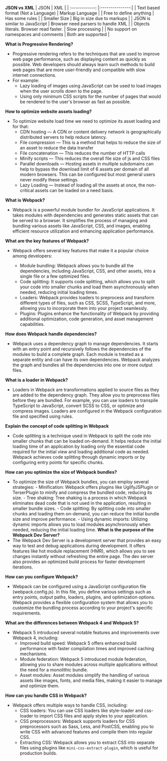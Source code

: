 **JSON vs XML**
| JSON | XML |
| :------------: |:---------------:|
| Text based format (Not a Language) | Markup Language |
| Free to define anything | Has some rules |
| Smaller Size | Big in size due to markups |
| JSON is similar to JavaScript | Browser need parsers to handle XML |
| Objects literals. Browser read faster. | Slow processing |
| No support on namespaces and comments | Both are supported |

**What is Progressive Rendering?**

- Progressive rendering refers to the techniques that are used to improve web page performance, such as displaying content as quickly as possible. Web developers should always learn such methods to build web pages that are more user-friendly and compatible with slow internet connections.
- For example:
  - Lazy loading of images using JavaScript can be used to load images when the user scrolls down to the page.
  - Using only minimum CSS scripts for the number of pages that would be rendered to the user's browser as fast as possible.

**How to optimize website assets loading?**

- To optimize website load time we need to optimize its asset loading and for that:
  - CDN hosting — A CDN or content delivery network is geographically distributed servers to help reduce latency.
  - File compression — This is a method that helps to reduce the size of an asset to reduce the data transfer
  - File concatenation — This reduces the number of HTTP calls
  - Minify scripts — This reduces the overall file size of js and CSS files
  - Parallel downloads — Hosting assets in multiple subdomains can help to bypass the download limit of 6 assets per domain of all modern browsers. This can be configured but most general users never modify these settings.
  - Lazy Loading — Instead of loading all the assets at once, the non-critical assets can be loaded on a need basis.

**What is Webpack?**

- Webpack is a powerful module bundler for JavaScript applications. It takes modules with dependencies and generates static assets that can be served to a browser. It simplifies the process of managing and bundling various assets like JavaScript, CSS, and images, enabling efficient resource utilization and enhancing application performance.

**What are the key features of Webpack?**

- Webpack offers several key features that make it a popular choice among developers:

  - Module bundling: Webpack allows you to bundle all the dependencies, including JavaScript, CSS, and other assets, into a single file or a few optimized files.
  - Code splitting: It supports code splitting, which allows you to split your code into smaller chunks and load them asynchronously when needed, reducing initial loading times.
  - Loaders: Webpack provides loaders to preprocess and transform different types of files, such as CSS, SCSS, TypeScript, and more, allowing you to incorporate them into your project seamlessly.
  - Plugins: Plugins enhance the functionality of Webpack by providing additional optimization, code generation, and asset management capabilities.

**How does Webpack handle dependencies?**

- Webpack uses a dependency graph to manage dependencies. It starts with an entry point and recursively follows the dependencies of the modules to build a complete graph. Each module is treated as a separate entity and can have its own dependencies. Webpack analyzes the graph and bundles all the dependencies into one or more output files.

**What is a loader in Webpack?**

- Loaders in Webpack are transformations applied to source files as they are added to the dependency graph. They allow you to preprocess files before they are bundled. For example, you can use loaders to transpile TypeScript to JavaScript, convert SCSS to CSS, or optimize and compress images. Loaders are configured in the Webpack configuration file and specified using rules.

**Explain the concept of code splitting in Webpack**

- Code splitting is a technique used in Webpack to split the code into smaller chunks that can be loaded on-demand. It helps reduce the initial loading time of an application by loading only the essential code required for the initial view and loading additional code as needed. Webpack achieves code splitting through dynamic imports or by configuring entry points for specific chunks.

**How can you optimize the size of Webpack bundles?**

- To optimize the size of Webpack bundles, you can employ several strategies: - Minification: Webpack offers plugins like UglifyJSPlugin or TerserPlugin to minify and compress the bundled code, reducing its size. - Tree shaking: Tree shaking is a process in which Webpack eliminates dead code that is not used in the application, resulting in smaller bundle sizes. - Code splitting: By splitting code into smaller chunks and loading them on-demand, you can reduce the initial bundle size and improve performance. - Using dynamic imports: Utilizing dynamic imports allows you to load modules asynchronously when needed, reducing the initial loading time.
  **What is the purpose of the Webpack Dev Server?**
- The Webpack Dev Server is a development server that provides an easy way to test and debug applications during development. It offers features like hot module replacement (HMR), which allows you to see changes instantly without refreshing the entire page. The dev server also provides an optimized build process for faster development iterations.

**How can you configure Webpack?**

- Webpack can be configured using a JavaScript configuration file (webpack.config.js). In this file, you define various settings such as entry points, output paths, loaders, plugins, and optimization options. Webpack provides a flexible configuration system that allows you to customize the bundling process according to your project's specific requirements.

**What are the differences between Webpack 4 and Webpack 5?**

- Webpack 5 introduced several notable features and improvements over Webpack 4, including:
  - Improved build speed: Webpack 5 offers enhanced build performance with faster compilation times and improved caching mechanisms.
  - Module federation: Webpack 5 introduced module federation, allowing you to share modules across multiple applications without the need for a monolithic bundle.
  - Asset modules: Asset modules simplify the handling of various assets like images, fonts, and media files, making it easier to manage and optimize them.

**How can you handle CSS in Webpack?**

- Webpack offers multiple ways to handle CSS, including:
  - CSS loaders: You can use CSS loaders like style-loader and css-loader to import CSS files and apply styles to your application.
  - CSS preprocessors: Webpack supports loaders for CSS preprocessors such as Sass, Less, and PostCSS, enabling you to write CSS with advanced features and compile them into regular CSS.
  - Extracting CSS: Webpack allows you to extract CSS into separate files using plugins like `mini-css-extract-plugin`, which is useful for production builds.
